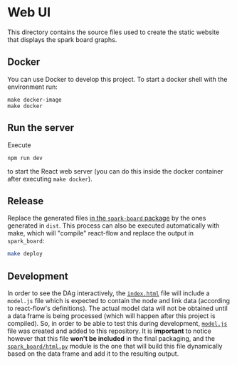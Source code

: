 # Web UI

This directory contains the source files used to create the static website that displays the spark board graphs.

## Docker

You can use Docker to develop this project. To start a docker shell with the environment run:

```shell
make docker-image
make docker
```

## Run the server

Execute

```shell
npm run dev
```

to start the React web server (you can do this inside the docker container after executing `make docker`).

## Release

Replace the generated files [in the `spark-board` package](../spark_board/ui/) by the ones generated in `dist`. This process can also be executed automatically with make, which will "compile" react-flow and replace the output in `spark_board`:

```sh
make deploy
```

## Development

In order to see the DAg interactively, the [`index.html`](./index.html) file will include a `model.js` file which is expected to contain the node and link data (according to react-flow's definitions). The actual model data will not be obtained until a data frame is being processed (which will happen after this project is compiled). So, in order to be able to test this during development, [`model.js`](./model.js) file was created and added to this repository. It is **important** to notice however that this file **won't be included** in the final packaging, and the [`spark_board/html.py`](../spark_board/html.py) module is the one that will build this file dynamically based on the data frame and add it to the resulting output.
